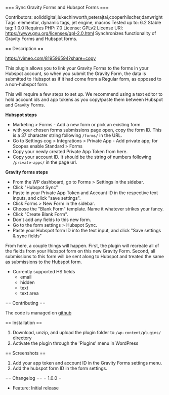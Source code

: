 === Sync Gravity Forms and Hubspot Forms ===

Contributors: soliddigital,lukechinworth,peterajtai,cooperhilscher,danwright 
Tags: elementor, dynamic tags, jet engine, macros 
Tested up to: 6.2 
Stable tag: 1.0.0 
Requires PHP: 7.0 
License: GPLv2
License URI: https://www.gnu.org/licenses/gpl-2.0.html
Synchronizes functionality of Gravity Forms and Hubspot forms.


== Description ==

https://vimeo.com/819596594?share=copy

This plugin allows you to link your Gravity Forms to the forms in your Hubspot account, so when you submit the Gravity Form, the data is submitted to Hubspot as if it had come from a Regular form, as opposed to a non-hubspot form.

This will require a few steps to set up. We recommend using a text editor to hold account ids and app tokens as you copy/paste them between Hubspot and Gravity Forms.

**Hubspot steps**
- Marketing > Forms - Add a new form or pick an existing form.
- with your chosen forms submissions page open, copy the form ID. This is a 37 character string following `/forms/` in the URL.
- Go to Settings cog > Integrations > Private App - Add private app; for Scopes enable Standard > Forms
- Copy your newly created Private App Token from here.
- Copy your account ID. It should be the string of numbers following `/private-apps/` in the page url.

**Gravity forms steps**
- From the WP dashboard, go to Forms > Settings in the sidebar.
- Click "Hubspot Sync"
- Paste in your Private App Token and Account ID in the respective text inputs, and click "save settings".
- Click Forms > New Form in the sidebar.
- Choose the "Blank Form" template. Name it whatever strikes your fancy.
- Click "Create Blank Form".
- Don't add any fields to this new form.
- Go to the form settings > Hubspot Sync. 
- Paste your Hubspot form ID into the text input, and click "Save settings & sync fields"


From here, a couple things will happen. First, the plugin will recreate all of the fields from your Hubspot form on this new Gravity Form. Second, all submissions to this form will be sent along to Hubspot and treated the same as submissions to the Hubspot form.

- Currently supported HS fields
  - email
  - hidden
  - text
  - text area

== Contributing ==

The code is managed on [github](https://github.com/SolidDigital/gravity-hub-sync)

== Installation ==
1. Download, unzip, and upload the plugin folder to `/wp-content/plugins/` directory
2. Activate the plugin through the 'Plugins' menu in WordPress

== Screenshots ==
1. Add your app token and account ID in the Gravity Forms settings menu.
2. Add the hubspot form ID in the form settings.

== Changelog ==
= 1.0.0 =
- Feature: Initial release
